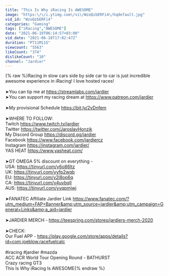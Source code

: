 ```yaml
---
title: "This Is Why iRacing Is AWESOME"
image: "https:\/\/i.ytimg.com\/vi\/WzoQzbERFi4\/hqdefault.jpg"
vid_id: "WzoQzbERFi4"
categories: "Gaming"
tags: ["iRacing","AWESOME"]
date: "2021-06-19T06:14:57+03:00"
vid_date: "2021-06-18T17:02:47Z"
duration: "PT11M11S"
viewcount: "5563"
likeCount: "374"
dislikeCount: "10"
channel: "Jardier"
---
```

{% raw %}Racing in slow cars side by side car to car is just incredible awesome experience in iRacing! I love hosted races!<br /><br />➤You can tip me at <a rel="nofollow" target="blank" href="https://streamlabs.com/jardier">https://streamlabs.com/jardier</a><br />➤You can support my racing dream at <a rel="nofollow" target="blank" href="https://www.patreon.com/jardier">https://www.patreon.com/jardier</a><br /><br />➤My provisional Schedule <a rel="nofollow" target="blank" href="https://bit.ly/2yDnfem">https://bit.ly/2yDnfem</a><br /><br />➤WHERE TO FOLLOW:<br />Twitch <a rel="nofollow" target="blank" href="https://www.twitch.tv/jardier">https://www.twitch.tv/jardier</a><br />Twitter <a rel="nofollow" target="blank" href="https://twitter.com/JaroslavHonzik">https://twitter.com/JaroslavHonzik</a><br />My Discord Group <a rel="nofollow" target="blank" href="https://discord.gg/jardier">https://discord.gg/jardier</a><br />Facebook <a rel="nofollow" target="blank" href="https://www.facebook.com/jardiercz">https://www.facebook.com/jardiercz</a><br />Instagram <a rel="nofollow" target="blank" href="https://instagram.com/jardier/">https://instagram.com/jardier/</a><br />YAS HEAT <a rel="nofollow" target="blank" href="https://www.yasheat.com/">https://www.yasheat.com/</a><br /><br />➤GT OMEGA 5% discount on everything - <br />USA: <a rel="nofollow" target="blank" href="https://tinyurl.com/y6o86ltz">https://tinyurl.com/y6o86ltz</a><br />UK: <a rel="nofollow" target="blank" href="https://tinyurl.com/yyfp2wqb">https://tinyurl.com/yyfp2wqb</a><br />EU: <a rel="nofollow" target="blank" href="https://tinyurl.com/y2l8op6q">https://tinyurl.com/y2l8op6q</a><br />CA: <a rel="nofollow" target="blank" href="https://tinyurl.com/y4uvbqll">https://tinyurl.com/y4uvbqll</a><br />AUS: <a rel="nofollow" target="blank" href="https://tinyurl.com/yyqpmjwj">https://tinyurl.com/yyqpmjwj</a><br /><br />➤FANATEC Affiliate Jardier Link <a rel="nofollow" target="blank" href="https://www.fanatec.com/?utm_medium=FAP+Banner&amp;utm_source=jardier&amp;utm_campaign=General+Links&amp;a_aid=jardier">https://www.fanatec.com/?utm_medium=FAP+Banner&amp;utm_source=jardier&amp;utm_campaign=General+Links&amp;a_aid=jardier</a><br /><br />➤JARDIER MERCH - <a rel="nofollow" target="blank" href="https://teespring.com/stores/jardiers-merch-2020">https://teespring.com/stores/jardiers-merch-2020</a><br /><br />➤CHECK:<br />Our Fuel APP - <a rel="nofollow" target="blank" href="https://play.google.com/store/apps/details?id=com.joeblow.racefuelcalc">https://play.google.com/store/apps/details?id=com.joeblow.racefuelcalc</a><br /><br />#iracing #jardier #mazda<br />ACC ACR World Tour Opening Round - BATHURST<br />Crazy racing GT3<br />This Is Why iRacing Is AWESOME{% endraw %}
